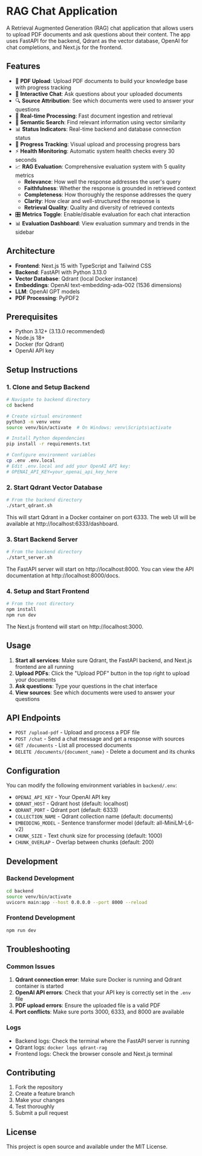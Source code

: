 # RAG Chat Application

A Retrieval Augmented Generation (RAG) chat application that allows users to upload PDF documents and ask questions about their content. The app uses FastAPI for the backend, Qdrant as the vector database, OpenAI for chat completions, and Next.js for the frontend.

## Features

- 📄 **PDF Upload**: Upload PDF documents to build your knowledge base with progress tracking
- 💬 **Interactive Chat**: Ask questions about your uploaded documents
- 🔍 **Source Attribution**: See which documents were used to answer your questions
- 🚀 **Real-time Processing**: Fast document ingestion and retrieval
- 🎯 **Semantic Search**: Find relevant information using vector similarity
- 📊 **Status Indicators**: Real-time backend and database connection status
- 🔄 **Progress Tracking**: Visual upload and processing progress bars
- ⚡ **Health Monitoring**: Automatic system health checks every 30 seconds
- 📈 **RAG Evaluation**: Comprehensive evaluation system with 5 quality metrics
  - **Relevance**: How well the response addresses the user's query
  - **Faithfulness**: Whether the response is grounded in retrieved context
  - **Completeness**: How thoroughly the response addresses the query
  - **Clarity**: How clear and well-structured the response is
  - **Retrieval Quality**: Quality and diversity of retrieved contexts
- 🎛️ **Metrics Toggle**: Enable/disable evaluation for each chat interaction
- 📊 **Evaluation Dashboard**: View evaluation summary and trends in the sidebar

## Architecture

- **Frontend**: Next.js 15 with TypeScript and Tailwind CSS
- **Backend**: FastAPI with Python 3.13.0
- **Vector Database**: Qdrant (local Docker instance)
- **Embeddings**: OpenAI text-embedding-ada-002 (1536 dimensions)
- **LLM**: OpenAI GPT models
- **PDF Processing**: PyPDF2

## Prerequisites

- Python 3.12+ (3.13.0 recommended)
- Node.js 18+
- Docker (for Qdrant)
- OpenAI API key

## Setup Instructions

### 1. Clone and Setup Backend

```bash
# Navigate to backend directory
cd backend

# Create virtual environment
python3 -m venv venv
source venv/bin/activate  # On Windows: venv\Scripts\activate

# Install Python dependencies
pip install -r requirements.txt

# Configure environment variables
cp .env .env.local
# Edit .env.local and add your OpenAI API key:
# OPENAI_API_KEY=your_openai_api_key_here
```

### 2. Start Qdrant Vector Database

```bash
# From the backend directory
./start_qdrant.sh
```

This will start Qdrant in a Docker container on port 6333. The web UI will be available at http://localhost:6333/dashboard.

### 3. Start Backend Server

```bash
# From the backend directory
./start_server.sh
```

The FastAPI server will start on http://localhost:8000. You can view the API documentation at http://localhost:8000/docs.

### 4. Setup and Start Frontend

```bash
# From the root directory
npm install
npm run dev
```

The Next.js frontend will start on http://localhost:3000.

## Usage

1. **Start all services**: Make sure Qdrant, the FastAPI backend, and Next.js frontend are all running
2. **Upload PDFs**: Click the "Upload PDF" button in the top right to upload your documents
3. **Ask questions**: Type your questions in the chat interface
4. **View sources**: See which documents were used to answer your questions

## API Endpoints

- `POST /upload-pdf` - Upload and process a PDF file
- `POST /chat` - Send a chat message and get a response with sources
- `GET /documents` - List all processed documents
- `DELETE /documents/{document_name}` - Delete a document and its chunks

## Configuration

You can modify the following environment variables in `backend/.env`:

- `OPENAI_API_KEY` - Your OpenAI API key
- `QDRANT_HOST` - Qdrant host (default: localhost)
- `QDRANT_PORT` - Qdrant port (default: 6333)
- `COLLECTION_NAME` - Qdrant collection name (default: documents)
- `EMBEDDING_MODEL` - Sentence transformer model (default: all-MiniLM-L6-v2)
- `CHUNK_SIZE` - Text chunk size for processing (default: 1000)
- `CHUNK_OVERLAP` - Overlap between chunks (default: 200)

## Development

### Backend Development

```bash
cd backend
source venv/bin/activate
uvicorn main:app --host 0.0.0.0 --port 8000 --reload
```

### Frontend Development

```bash
npm run dev
```

## Troubleshooting

### Common Issues

1. **Qdrant connection error**: Make sure Docker is running and Qdrant container is started
2. **OpenAI API errors**: Check that your API key is correctly set in the `.env` file
3. **PDF upload errors**: Ensure the uploaded file is a valid PDF
4. **Port conflicts**: Make sure ports 3000, 6333, and 8000 are available

### Logs

- Backend logs: Check the terminal where the FastAPI server is running
- Qdrant logs: `docker logs qdrant-rag`
- Frontend logs: Check the browser console and Next.js terminal

## Contributing

1. Fork the repository
2. Create a feature branch
3. Make your changes
4. Test thoroughly
5. Submit a pull request

## License

This project is open source and available under the MIT License.
